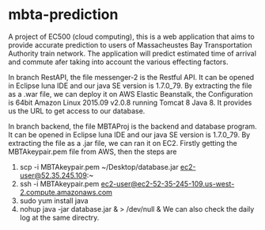 # mbta-prediction
A project of EC500 (cloud computing), this is a web application that aims to provide accurate prediction to users of Massacheustes Bay Transportation Authority train network. The application will predict estimated time of arrival and commute afer taking into account the various effecting factors.  

In branch RestAPI, the file messenger-2 is the Restful API.
It can be opened in Eclipse luna IDE and our java SE version is 1.7.0_79.
By extracting the file as  a .war file, we can deploy it on AWS Elastic Beanstalk, the Configuration is 64bit Amazon Linux 2015.09 v2.0.8 running Tomcat 8 Java 8. It provides us the URL to get access to our database.

In branch backend, the file MBTAProj is the backend and database program.
It can be opened in Eclipse luna IDE and our java SE version is 1.7.0_79.
By extracting the file as a .jar file, we can ran it on EC2.
Firstly getting the MBTAkeypair.pem file from AWS, then the steps are
1. scp -i MBTAkeypair.pem ~/Desktop/database.jar ec2-user@52.35.245.109:~
2. ssh -i MBTAkeypair.pem ec2-user@ec2-52-35-245-109.us-west-2.compute.amazonaws.com 
3. sudo yum install java
4. nohup java -jar database.jar & > /dev/null &
We can also check the daily log at the same directry.



